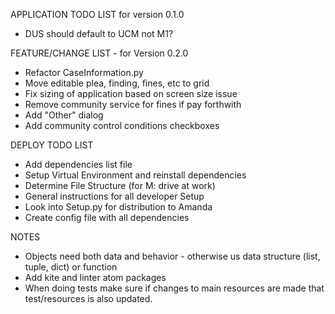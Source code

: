 APPLICATION TODO LIST for version 0.1.0
* DUS should default to UCM not M1?


FEATURE/CHANGE LIST - for Version 0.2.0
* Refactor CaseInformation.py
* Move editable plea, finding, fines, etc to grid
* Fix sizing of application based on screen size issue
* Remove community service for fines if pay forthwith
* Add "Other" dialog
* Add community control conditions checkboxes


DEPLOY TODO LIST
* Add dependencies list file
* Setup Virtual Environment and reinstall dependencies
* Determine File Structure (for M: drive at work)
* General instructions for all developer Setup
* Look into Setup.py for distribution to Amanda
* Create config file with all dependencies

NOTES
* Objects need both data and behavior - otherwise us data
structure (list, tuple, dict) or function
* Add kite and linter atom packages
* When doing tests make sure if changes to main resources are
made that test/resources is also updated.
